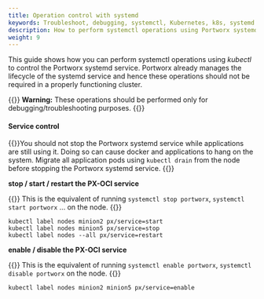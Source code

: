 ```yaml
---
title: Operation control with systemd
keywords: Troubleshoot, debugging, systemctl, Kubernetes, k8s, systemd
description: How to perform systemctl operations using Portworx systemd service.
weight: 9
---
```


This guide shows how you can perform systemctl operations using _kubectl_ to control the Portworx systemd service. Portworx already manages the lifecycle of the systemd service and hence these operations should not be required in a properly functioning cluster.

{{<info>}}
**Warning:** These operations should be performed only for debugging/troubleshooting purposes.
{{</info>}}

#### Service control

{{<info>}}You should not stop the Portworx systemd service while applications are still using it. Doing so can cause docker and applications to hang on the system. Migrate all application pods using `kubectl drain` from the node before stopping the Portworx systemd service.
{{</info>}}

**stop / start / restart the PX-OCI service**

{{<info>}}
This is the equivalent of running `systemctl stop portworx`, `systemctl start portworx` … on the node.
{{</info>}}

```text
kubectl label nodes minion2 px/service=start
kubectl label nodes minion5 px/service=stop
kubectl label nodes --all px/service=restart
```

**enable / disable the PX-OCI service**

{{<info>}}
This is the equivalent of running `systemctl enable portworx`, `systemctl disable portworx` on the node.
{{</info>}}

```text
kubectl label nodes minion2 minion5 px/service=enable
```

